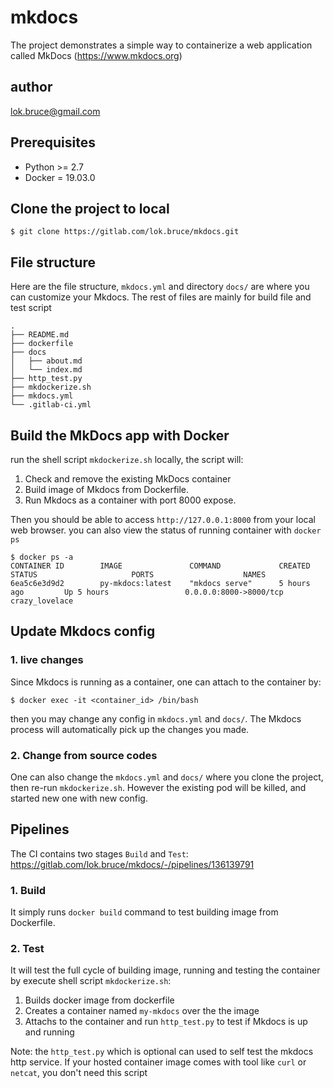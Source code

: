 # mkdocs
The project demonstrates a simple way to containerize a web application called MkDocs (https://www.mkdocs.org)

## author
lok.bruce@gmail.com

## Prerequisites
* Python >= 2.7
* Docker = 19.03.0

## Clone the project to local
```
$ git clone https://gitlab.com/lok.bruce/mkdocs.git
```

## File structure
Here are the file structure, `mkdocs.yml` and directory `docs/` are where you can customize your Mkdocs.
The rest of files are mainly for build file and test script
```
.
├── README.md
├── dockerfile
├── docs
│   ├── about.md
│   └── index.md
├── http_test.py
├── mkdockerize.sh
├── mkdocs.yml
└── .gitlab-ci.yml
```

## Build the MkDocs app with Docker

run the shell script `mkdockerize.sh` locally, the script will:
1. Check and remove the existing MkDocs container
1. Build image of Mkdocs from Dockerfile.
2. Run Mkdocs as a container with port 8000 expose.

Then you should be able to access `http://127.0.0.1:8000` from your local web browser.
you can also view the status of running container with `docker ps`
```
$ docker ps -a
CONTAINER ID        IMAGE               COMMAND             CREATED             STATUS                     PORTS                    NAMES
6ea5c6e3d9d2        py-mkdocs:latest    "mkdocs serve"      5 hours ago         Up 5 hours                 0.0.0.0:8000->8000/tcp   crazy_lovelace
```

## Update Mkdocs config
### 1. live changes
Since Mkdocs is running as a container, one can attach to the container by:
```
$ docker exec -it <container_id> /bin/bash
```
then you may change any config in `mkdocs.yml` and `docs/`. The Mkdocs process will automatically pick up the changes you made.

### 2. Change from source codes
One can also change the `mkdocs.yml` and `docs/` where you clone the project, then re-run `mkdockerize.sh`.  However the existing pod will be killed, and started new one with new config.

## Pipelines
The CI contains two stages `Build` and `Test`:
https://gitlab.com/lok.bruce/mkdocs/-/pipelines/136139791

### 1. Build
It simply runs `docker build` command to test building image from Dockerfile.

### 2. Test
It will test the full cycle of building image, running and testing the container by execute shell script `mkdockerize.sh`:
1. Builds docker image from dockerfile
2. Creates a container named `my-mkdocs` over the the image
3. Attachs to the container and run `http_test.py` to test if Mkdocs is up and running

Note: the `http_test.py` which is optional can used to self test the mkdocs http service.  If your hosted container image comes with tool like `curl` or `netcat`, you don't need this script 
